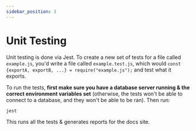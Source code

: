 ```yaml
---
sidebar_position: 3
---
```

# Unit Testing

Unit testing is done via Jest. To create a new set of tests for a file called `example.js`, you'd write a file called `example.test.js`, which would `const {exportA, exportB, ...} = require("example.js");` and test what it exports.

To run the tests, **first make sure you have a database server running & the correct environment variables set** (otherwise, the tests won't be able to connect to a database, and they won't be able to be ran). Then run:

    jest

This runs all the tests & generates reports for the docs site.
